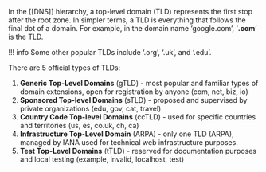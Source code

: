 In the [[DNS]] hierarchy, a top-level domain (TLD) represents the first stop after the root zone. In simpler terms, a TLD is everything that follows the final dot of a domain. For example, in the domain name ‘google.com’, ‘**.com**’ is the TLD. 

!!! info
    Some other popular TLDs include ‘.org’, ‘.uk’, and ‘.edu’.

There are 5 official types of TLDs:

1. **Generic Top-Level Domains** (gTLD) - most popular and familiar types of domain extensions, open for registration by anyone (com, net, biz, io)
2. **Sponsored Top-level Domains** (sTLD) - proposed and supervised by private organizations (edu, gov, cat, travel)
3. **Country Code Top-level Domains** (ccTLD) - used for specific countries and territories (us, es, co.uk, ch, ca)
4. **Infrastructure Top-Level Domain** (ARPA) - only one TLD (ARPA), managed by IANA used for technical web infrastructure purposes.
5. **Test Top-Level Domains** (tTLD) - reserved for documentation purposes and local testing (example, invalid, localhost, test)



